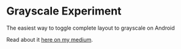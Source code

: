 # Grayscale Experiment

The easiest way to toggle complete layout to grayscale on Android

Read about it [here on my medium](https://medium.com/@iabhishek1041/the-easiest-way-to-toggle-views-to-grayscale-on-android-fa86ac0a754).
